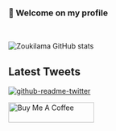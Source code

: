 ### 👋 Welcome on my profile
<br>

![Zoukilama GitHub stats](https://github-readme-stats.vercel.app/api?username=zoukidev&hide=contribs,prs&count_private=true&show_icons=true)

<h2>Latest Tweets</h2>
<p><a href="https://twitter.com/zoukidev"><img src="https://github-readme-twitter.gazf.vercel.app/api?id=zoukidev&amp;layout=wide" alt="github-readme-twitter"></a></p>

<a href="https://www.buymeacoffee.com/zoukidev" target="_blank" rel="noreferrer nofollow">
    <img src="https://cdn.buymeacoffee.com/buttons/default-red.png" alt="Buy Me A Coffee" height="40" width="170" >
</a>